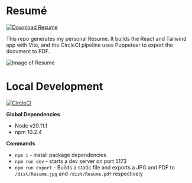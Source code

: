 # Resumé

[![Download Resume](https://custom-icon-badges.demolab.com/badge/-Download%20Resumé-blue?style=for-the-badge&logo=download&logoColor=white)](https://github.com/erickrawczyk/resume/releases/download/latest/Resume.pdf)

This repo generates my personal Resume. It builds the React and Tailwind app with Vite, and the CircleCI pipeline uses Puppeteer to export the document to PDF.

![Image of Resume](https://eric.kraw.cz/img/Resume.jpg?)

# Local Development

[![CircleCI](https://circleci.com/gh/erickrawczyk/resume/tree/main.svg?style=svg)](https://circleci.com/gh/erickrawczyk/resume/tree/main)

**Global Dependencies**

- Node v20.11.1
- npm 10.2.4

**Commands**

- `npm i` - install package dependencies
- `npm run dev` - starts a dev server on port 5173
- `npm run export` - Builds a static file and exports a JPG and PDF to `/dist/Resume.jpg` and `/dist/Resume.pdf` respectively
